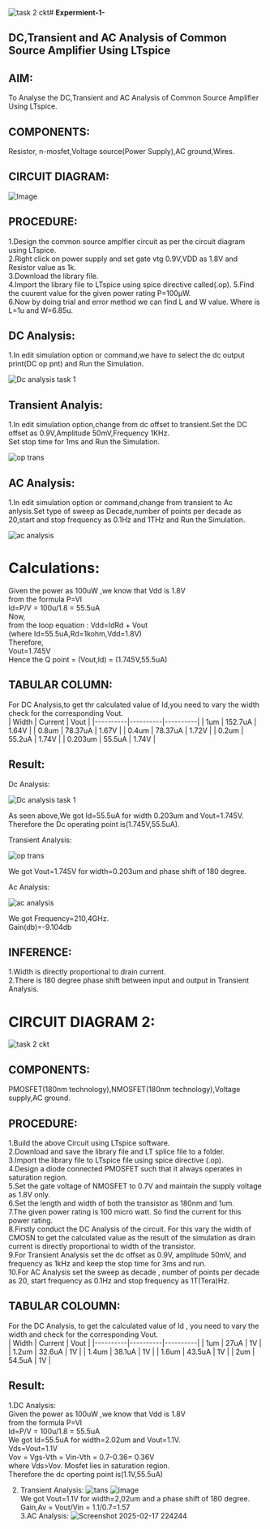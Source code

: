 ![task 2 ckt](https://github.com/user-attachments/assets/a80607ac-c4d2-40a1-8520-cbb915165141)# **Expermient-1-**  
## **DC,Transient and AC Analysis of Common Source Amplifier Using LTspice**  
## **AIM**:  
To Analyse the DC,Transient and AC Analysis of Common Source Amplifier Using LTspice.  
## **COMPONENTS**:  
Resistor, n-mosfet,Voltage source(Power Supply),AC ground,Wires.  
## **CIRCUIT DIAGRAM**:  
![Image](https://github.com/user-attachments/assets/b532a953-89db-425d-b885-72963173c5eb)  
## **PROCEDURE**:  
1.Design the common source amplfier circuit as per the circuit diagram using LTspice.  
2.Right click on power supply and set gate vtg 0.9V,VDD as 1.8V and Resistor value as 1k.  
3.Download the library file.  
4.Import the library file to LTspice using spice directive called(.op).
5.Find the cuurent value for the given power rating P=100µW.  
6.Now by doing trial and error method we can find L and W value. Where is L=1u and W=6.85u.  
## **DC Analysis**:  
1.In edit simulation option or command,we have to select the dc output print(DC op pnt) and Run the Simulation.    

![Dc analysis task 1](https://github.com/user-attachments/assets/c520c0aa-e6c6-475f-b606-191508b36fa8)  
## **Transient Analyis**:  
1.In edit simulation option,change from dc offset to transient.Set the DC offset as 0.9V,Amplitude 50mV,Frequency 1KHz.  
Set stop time for 1ms and Run the Simulation.  

![op trans](https://github.com/user-attachments/assets/f2e7e996-c8a4-4140-b884-0325cdff738f)  
## **AC Analysis**:  
1.In edit simulation option or command,change from transient to Ac anlysis.Set type of sweep as Decade,number of points per decade as 20,start and stop frequency as 0.1Hz and 1THz and Run the Simulation.  

![ac analysis](https://github.com/user-attachments/assets/81496881-1f19-446b-a245-d8659533b46f)  

# **Calculations**:  
Given the power as 100uW ,we know that Vdd is 1.8V  
from the formula P=VI  
Id=P/V = 100u/1.8 = 55.5uA  
Now,  
from the loop equation : Vdd=IdRd + Vout  
(where Id=55.5uA,Rd=1kohm,Vdd=1.8V)  
Therefore,  
Vout=1.745V  
Hence the Q point = (Vout,Id) = (1.745V,55.5uA)  

## TABULAR COLUMN:  
For DC Analysis,to get thr calculated value of Id,you need to vary the width check for the corresponding Vout.  
|  Width   |  Current |   Vout   |
|----------|----------|----------|
|    1um   |  152.7uA |   1.64V  |
|   0.8um  |  78.37uA |   1.67V  |
|   0.4um  |  78.37uA |   1.72V  |
|   0.2um  |  55.2uA  |   1.74V  |
|  0.203um |  55.5uA  |   1.74V  |  
## Result:  
Dc Analysis:  

![Dc analysis task 1](https://github.com/user-attachments/assets/c520c0aa-e6c6-475f-b606-191508b36fa8)  

As seen above,We got Id=55.5uA for width 0.203um and Vout=1.745V.  
Therefore the Dc operating point is(1.745V,55.5uA).  

Transient Analysis:  

![op trans](https://github.com/user-attachments/assets/f2e7e996-c8a4-4140-b884-0325cdff738f)  

We got Vout=1.745V for width=0.203um and phase shift of 180 degree.

Ac Analysis:

![ac analysis](https://github.com/user-attachments/assets/81496881-1f19-446b-a245-d8659533b46f)  

We got Frequency=210,4GHz.  
Gain(db)=-9.104db  


## INFERENCE:  
1.Width is directly proportional to drain current.  
2.There is 180 degree phase shift between input and output in Transient Analysis. 


#  **CIRCUIT DIAGRAM 2:**  

![task 2 ckt](https://github.com/user-attachments/assets/b0aca44b-578e-4a65-aef9-20dcb6aa0721)  

##  **COMPONENTS:**  
PMOSFET(180nm technology),NMOSFET(180nm technology),Voltage supply,AC ground.  

## **PROCEDURE:**  
1.Build the above Circuit using LTspice software.  
2.Download and save the library file and LT splice file to a folder.  
3.Import the library file to LTspice file using spice directive (.op).  
4.Design a diode connected PMOSFET such that it always operates in saturation region.  
5.Set the gate voltage of NMOSFET to 0.7V and maintain the supply voltage as 1.8V only.  
6.Set the length and width of both the transistor as 180nm and 1um.  
7.The given power rating is 100 micro watt. So find the current for this power rating.  
8.Firstly conduct the DC Analysis of the circuit. For this vary the width of CMOSN to get the calculated value as the result of the simulation as drain current is directly proportional to width of the transistor.  
9.For Transient Analysis set the dc offset as 0.9V, amplitude 50mV, and frequency as 1kHz and keep the stop time for 3ms and run.  
10.For AC Analysis set the sweep as decade , number of points per decade as 20, start frequency as 0.1Hz and stop frequency as 1T(Tera)Hz.  

## **TABULAR COLOUMN:**  
For the DC Analysis, to get the calculated value of Id , you need to vary the width and check for the corresponding Vout.  
|  Width   |  Current |   Vout   |
|----------|----------|----------|
|    1um   |   27uA   |   1V     |
|   1.2um  |  32.6uA  |   1V     |
|   1.4um  |  38.1uA  |   1V     |
|   1.6um  |  43.5uA  |   1V     |
|    2um   |  54.5uA  |   1V     |  
## Result:  
1.DC Analysis:  
Given the power as 100uW ,we know that Vdd is 1.8V  
from the formula P=VI  
Id=P/V = 100u/1.8 = 55.5uA  
We got Id=55.5uA for width=2.02um and Vout=1.1V.  
Vds=Vout=1.1V  
Vov = Vgs-Vth = Vin-Vth = 0.7-0.36= 0.36V  
where Vds>Vov. Mosfet lies in saturation region.  
Therefore the dc operting point is(1.1V,55.5uA)  

2. Transient Analysis:
 ![tans](https://github.com/user-attachments/assets/6d023064-09e0-49b6-bae2-3593bb77d1f4)
![image](https://github.com/user-attachments/assets/ebd1b219-595d-4617-9883-cfa86a2fc9bd)  
We got Vout=1.1V for width=2,02um and a phase shift of 180 degree.  
Gain,Av = Vout/Vin = 1.1/0.7=1.57  
3.AC Analysis:
![Screenshot 2025-02-17 224244](https://github.com/user-attachments/assets/5eb49f58-9e7a-4afb-bf6f-e706154ecf54)

 













      



















